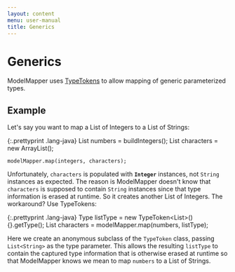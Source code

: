 ```yaml
---
layout: content
menu: user-manual
title: Generics
---
```


# Generics

ModelMapper uses [TypeTokens](http://code.google.com/p/guava-libraries/wiki/ReflectionExplained) to allow mapping of generic parameterized types. 

## Example

Let's say you want to map a List of Integers to a List of Strings:

{:.prettyprint .lang-java}
    List<Integer> numbers = buildIntegers();
    List<String> characters = new ArrayList<String>();
    
    modelMapper.map(integers, characters);

Unfortunately, `characters` is populated with **`Integer`** instances, not `String` instances as expected. The reason is ModelMapper doesn't know that `characters` is supposed to contain `String` instances since that type information is erased at runtime. So it creates another List of Integers. The workaround? Use TypeTokens:

{:.prettyprint .lang-java}
    Type listType = new TypeToken<List<String>>() {}.getType();
    List<String> characters = modelMapper.map(numbers, listType);

Here we create an anonymous subclass of the `TypeToken` class, passing `List<String>` as the type parameter. This allows the resulting `listType` to contain the captured type information that is otherwise erased at runtime so that ModelMapper knows we mean to map `numbers` to a List of Strings.
